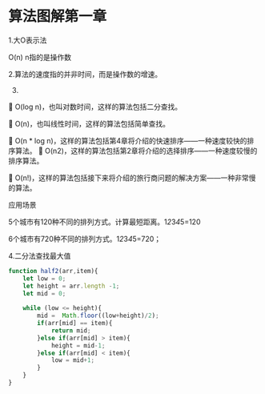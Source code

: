# 算法图解第一章

1.大O表示法

O(n) n指的是操作数

2.算法的速度指的并非时间，而是操作数的增速。

3.

 O(log n)，也叫对数时间，这样的算法包括二分查找。

 O(n)，也叫线性时间，这样的算法包括简单查找。

 O(n * log n)，这样的算法包括第4章将介绍的快速排序——一种速度较快的排序算法。  O(n2)，这样的算法包括第2章将介绍的选择排序——一种速度较慢的排序算法。

 O(n!)，这样的算法包括接下来将介绍的旅行商问题的解决方案——一种非常慢的算法。

应用场景

5个城市有120种不同的排列方式。计算最短距离。1*2*3*4*5=120

6个城市有720种不同的排列方式。1*2*3*4*5=720；

4.二分法查找最大值

```javascript
function half2(arr,item){
    let low = 0;
    let height = arr.length -1;
    let mid = 0;
    
    while (low <= height){
        mid =  Math.floor((low+height)/2);
        if(arr[mid] == item){
            return mid;
        }else if(arr[mid] > item){
            height = mid-1;
        }else if(arr[mid] < item){
            low = mid+1;
        }
    }
}
```